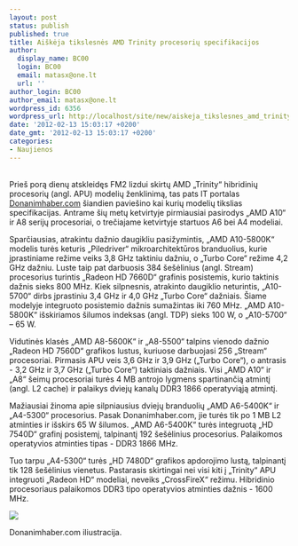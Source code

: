 ```yaml
---
layout: post
status: publish
published: true
title: Aiškėja tikslesnės AMD Trinity procesorių specifikacijos
author:
  display_name: BC00
  login: BC00
  email: matasx@one.lt
  url: ''
author_login: BC00
author_email: matasx@one.lt
wordpress_id: 6356
wordpress_url: http://localhost/site/new/aiskeja_tikslesnes_amd_trinity_procesoriu_specifikacijos/
date: '2012-02-13 15:03:17 +0200'
date_gmt: '2012-02-13 15:03:17 +0200'
categories:
- Naujienos
---
```

<p>
<br />Prieš porą dienų atskleidęs FM2 lizdui skirtų AMD „Trinity“ hibridinių procesorių (angl. APU) modelių ženklinimą, tas pats IT portalas <a class="ns" href="http://www.donanimhaber.com/islemci/haberleri/DH-Ozel-AMDnin-Trinity-kod-adli-yeni-nesil-Fusion-islemcileri.htm">Donanimhaber.com</a> šiandien paviešino kai kurių modelių tikslias specifikacijas. Antrame šių metų ketvirtyje pirmiausiai pasirodys „AMD A10“ ir A8 serijų procesoriai, o trečiajame ketvirtyje startuos A6 bei A4 modeliai.</p>
<p>Sparčiausias, atrakintu dažnio daugikliu pasižymintis, „AMD A10-5800K“ modelis turės keturis „Piledriver“ mikroarchitektūros branduolius, kurie įprastiniame režime veiks 3,8 GHz taktiniu dažniu, o „Turbo Core“ režime 4,2 GHz dažniu. Luste taip pat darbuosis 384 šešėlinius (angl. Stream) procesorius turintis „Radeon HD 7660D“ grafinis posistemis, kurio taktinis dažnis sieks 800 MHz. Kiek silpnesnis, atrakinto daugiklio neturintis, „A10-5700“ dirbs įprastiniu 3,4 GHz ir 4,0 GHz „Turbo Core“ dažniais. Šiame modelyje integruoto posistemio dažnis sumažintas iki 760 MHz. „AMD A10-5800K“ išskiriamos šilumos indeksas (angl. TDP) sieks 100 W, o „A10-5700“ – 65 W.</p>
<p>Vidutinės klasės „AMD A8-5600K“ ir „A8-5500“ talpins vienodo dažnio „Radeon HD 7560D“ grafikos lustus, kuriuose darbuojasi 256 „Stream“ procesoriai. Pirmasis APU veis 3,6 GHz ir 3,9 GHz („Turbo Core“), o antrasis - 3,2 GHz ir 3,7 GHz („Turbo Core“) taktiniais dažniais. Visi „AMD A10“ ir „A8“ šeimų procesoriai turės 4 MB antrojo lygmens spartinančią atmintį (angl. L2 cache) ir palaikys dviejų kanalų DDR3 1866 operatyviąją atmintį.</p>
<p>Mažiausiai žinoma apie silpniausius dviejų branduolių „AMD A6-5400K“ ir „A4-5300“ procesorius. Pasak Donanimhaber.com, jie turės tik po 1 MB L2 atminties ir išskirs 65 W šilumos. „AMD A6-5400K“ turės integruotą „HD 7540D“ grafinį posistemį, talpinantį 192 šešėlinius procesorius. Palaikomos operatyvios atminties tipas - DDR3 1866 MHz. </p>
<p>Tuo tarpu „A4-5300“ turės „HD 7480D“ grafikos apdorojimo lustą, talpinantį tik 128 šešėlinius vienetus. Pastarasis skirtingai nei visi kiti į „Trinity“ APU integruoti „Radeon HD“ modeliai, neveiks „CrossFireX“ režimu. Hibridinio procesoriaus palaikomos DDR3 tipo operatyvios atminties dažnis - 1600 MHz.</p>
<p><img src="http://technews.lt/upload/87a.jpg" /></p>
<p><span class="saltinis">Donanimhaber.com iliustracija.</span><br /></p>
